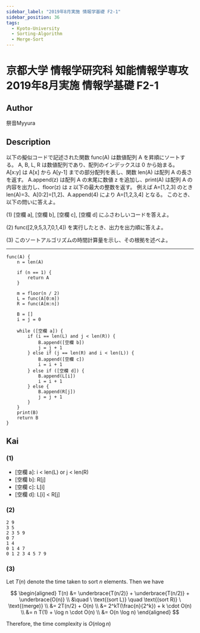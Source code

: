 ```yaml
---
sidebar_label: "2019年8月実施 情報学基礎 F2-1"
sidebar_position: 36
tags:
  - Kyoto-University
  - Sorting-Algorithm
  - Merge-Sort
---
```

# 京都大学 情報学研究科 知能情報学専攻 2019年8月実施 情報学基礎 F2-1

## **Author**
祭音Myyura

## **Description**
以下の擬似コードで記述された関数 func(A) は数値配列 A を昇順にソートする。
A, B, L, R は数値配列であり、配列のインデックスは $0$ から始まる。
A\[x:y\] は A\[x\] から A\[y-1\] までの部分配列を表し、関数 len(A) は配列 A の長さを返す。
A.append(z) は配列 A の末尾に数値 z を追加し、print(A) は配列 A の内容を出力し、floor(z) は z 以下の最大の整数を返す。
例えば A=\[1,2,3\] のとき len(A)=3、A\[0:2\]=\[1,2\]、A.append(4) により A=\[1,2,3,4\] となる。
このとき、以下の問いに答えよ。

(1) \[空欄 a\], \[空欄 b\], \[空欄 c\], \[空欄 d\] にふさわしいコードを答えよ。

(2) func(\[2,9,5,3,7,0,1,4\]) を実行したとき、出力を出力順に答えよ。

(3) このソートアルゴリズムの時間計算量を示し、その根拠を述べよ。

--------------------------------

```text
func(A) {
    n = len(A)

    if (n == 1) {
        return A
    }

    m = floor(n / 2)
    L = func(A[0:m])
    R = func(A[m:n])

    B = []
    i = j = 0

    while ([空欄 a]) {
        if (i == len(L) and j < len(R)) {
            B.append([空欄 b])
            j = j + 1
        } else if (j == len(R) and i < len(L)) {
            B.append([空欄 c])
            i = i + 1
        } else if ([空欄 d]) {
            B.append(L[i])
            i = i + 1
        } else {
            B.append(R[j])
            j = j + 1
        }
    }
    print(B)
    return B
}
```

## **Kai**
### (1)
- \[空欄 a\]: i < len(L) or j < len(R)
- \[空欄 b\]: R\[j\]
- \[空欄 c\]: L\[i\]
- \[空欄 d\]: L\[i\] < R\[j\]

### (2)
```text
2 9
3 5
2 3 5 9
0 7
1 4
0 1 4 7
0 1 2 3 4 5 7 9
```

### (3)
Let $T(n)$ denote the time taken to sort $n$ elements. Then we have

$$
\begin{aligned}
T(n) &= \underbrace{T(n/2)} + \underbrace{T(n/2)} + \underbrace{O(n)} \\
&\quad \ \text{(sort L)} \quad \text{(sort R)} \ \text{(merge)} \\
&= 2T(n/2) + O(n) \\
&= 2^kT(\frac{n}{2^k}) + k \cdot O(n) \\
&= n T(1) + \log n \cdot O(n) \\
&= O(n \log n)
\end{aligned}
$$

Therefore, the time complexity is $O(n \log n)$
